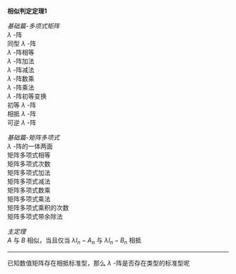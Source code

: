 **相似判定定理1**  
  
*基础篇-多项式矩阵*  
$\lambda$ -阵  
同型 $\lambda$ -阵  
$\lambda$ -阵相等  
$\lambda$ -阵加法  
$\lambda$ -阵减法  
$\lambda$ -阵数乘  
$\lambda$ -阵乘法  
$\lambda$ -阵初等变换  
初等 $\lambda$ -阵  
相抵 $\lambda$ -阵  
可逆 $\lambda$ -阵  
  
*基础篇-矩阵多项式*  
$\lambda$ -阵的一体两面  
矩阵多项式相等  
矩阵多项式次数  
矩阵多项式加法  
矩阵多项式减法  
矩阵多项式数乘  
矩阵多项式乘法  
矩阵多项式乘积的次数  
矩阵多项式带余除法  
  
*主定理*  
$A$ 与 $B$ 相似，当且仅当 $\lambda I_n-A_n$ 与 $\lambda I_n-B_n$ 相抵  
  
---  
  
已知数值矩阵存在相抵标准型，那么 $\lambda$ -阵是否存在类型的标准型呢  
